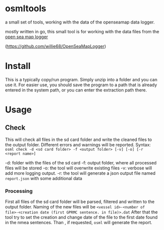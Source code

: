 # osmltools
a small set of tools, working with the data of the openseamap data logger.

mostly written in go, this small tool is for working with the data files from the [open sea map logger](https://wiki.openseamap.org/wiki/OpenSeaMap-dev:HW-logger/OSeaM)

(https://github.com/willie68/OpenSeaMapLogger)

# Install
This is a typically copy/run program. Simply unzip into a folder and you can use it. For easier use, you should save the program to a path that is already entered in the system path, or you can enter the extraction path there.

# Usage
## Check
This will check all files in the sd card folder and write the cleaned files to the output folder. Different errors and warnings will be reported.
Syntax: 
`osml check -d <sd card folder> -f <output folder> [-v] [-o] [-r <report name>]`

-d: folder with the files of the sd card
-f: output folder, where all processed files will be stored
-o: the tool will overwrite existing files
-v: verbose will add more logging output.
-r: the tool will generate a json output file named `report.json` with some additional data

### Processing
First all files of the sd card folder will be parsed, filtered and written to the output folder. Naming of the new files will be
`<vessel id>-<number of file>-<creation date (first GPRMC sentence. in file)>.dat`
After that the tool try to set the creation and change date of the file to the first date found in the nmea sentences. Than , if requested, `osml` will generate the report.

